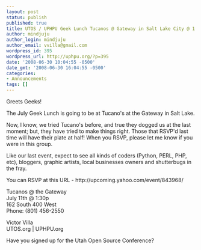 ```yaml
---
layout: post
status: publish
published: true
title: UTOS / UPHPU Geek Lunch Tucanos @ Gateway in Salt Lake City @ 1:30pm on July 11th
author: mindjuju
author_login: mindjuju
author_email: vvilla@gmail.com
wordpress_id: 395
wordpress_url: http://uphpu.org/?p=395
date: '2008-06-30 10:04:55 -0500'
date_gmt: '2008-06-30 16:04:55 -0500'
categories:
- Announcements
tags: []
---
```

<p>Greets Geeks!</p>
<p> The July Geek Lunch is going to be at Tucano's at the Gateway in Salt Lake.</p>
<p> Now, I know, we tried Tucano's before, and true they dogged us at the last moment; but, they have tried to make things right.  Those that RSVP'd last time will have their plate at half!  When you RSVP, please let me know if you were in this group. </p>
<p> Like our last event, expect to see all kinds of coders (Python, PERL, PHP, etc), bloggers, graphic artists, local businesses owners and shutterbugs in the fray. </p>
<p> You can RSVP at this URL - http://upcoming.yahoo.com/event/843968/</p>
<p>Tucanos @ the Gateway<br />
July 11th @ 1:30p<br />
162 South 400 West<br />
Phone:              (801) 456-2550          </p>
<p> Victor Villa<br />
UTOS.org | UPHPU.org</p>
<p> Have you signed up for the Utah Open Source Conference?</p>
